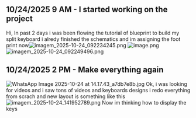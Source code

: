 <!--
  ===================    !!READ THIS NOTICE!!   ====================
  DO NOT edit this file manually. Your changes WILL BE OVERWRITTEN!
  This journal is auto generated and updated by Hack Club Blueprint.
  To edit this file, please edit your journal entries on Blueprint.
  ==================================================================
-->

## 10/24/2025 9 AM - I started working on the project  

Hi,
In past 2 days i was been flowing the tutorial of blueprint to build my split keyboard i alredy finished the schematics and im assigning the foot print now![imagem_2025-10-24_092234245.png](https://blueprint.hackclub.com/user-attachments/blobs/proxy/eyJfcmFpbHMiOnsiZGF0YSI6NTA0NSwicHVyIjoiYmxvYl9pZCJ9fQ==--8b730245f9f99bc59270ca7d586c73bf7af65978/imagem_2025-10-24_092234245.png)
![image.png](https://blueprint.hackclub.com/user-attachments/blobs/proxy/eyJfcmFpbHMiOnsiZGF0YSI6NTA0NCwicHVyIjoiYmxvYl9pZCJ9fQ==--aa63f96b151f6caef6b0187042cb9ce23f9631fa/image.png)
![imagem_2025-10-24_092249496.png](https://blueprint.hackclub.com/user-attachments/blobs/proxy/eyJfcmFpbHMiOnsiZGF0YSI6NTA0NiwicHVyIjoiYmxvYl9pZCJ9fQ==--ca4e214292ede2ec7685e0d22de4ddf05a37ddee/imagem_2025-10-24_092249496.png)
  

## 10/24/2025 2 PM - Make everything again  

![WhatsApp Image 2025-10-24 at 14.17.43_a7db7e8b.jpg](https://blueprint.hackclub.com/user-attachments/blobs/proxy/eyJfcmFpbHMiOnsiZGF0YSI6NTA5NSwicHVyIjoiYmxvYl9pZCJ9fQ==--7e55a29a3f9b208dc22ae10afa2865c4531e85e5/WhatsApp%20Image%202025-10-24%20at%2014.17.43_a7db7e8b.jpg)
Ok, i was looking for videos and i saw tons of videos and keyboards designs i redo everything from scrach and new layout is something like this
![imagem_2025-10-24_141952789.png](https://blueprint.hackclub.com/user-attachments/blobs/proxy/eyJfcmFpbHMiOnsiZGF0YSI6NTA5NCwicHVyIjoiYmxvYl9pZCJ9fQ==--b1a897052711a7015c030d6f4e1ca2fec9795dcc/imagem_2025-10-24_141952789.png)
Now im thinking how to display the keys
  

